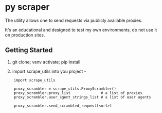 

# py scraper

The utility allows one to send requests via publicly available proxies.

It's an educational and designed to test my own environments, do not use it on production sites.

## Getting Started

1. git clone; venv activate; pip install

2. import scrape_utils into you project - 
```
    import scrape_utils

    proxy_scrambler = scrape_utils.ProxyScrambler()
    proxy_scrambler.proxy_list              # a list of proxies
    proxy_scrambler.user_agent_strings_list # a list of user agents
    
    proxy_scrambler.send_scrambled_request(<url>)

```

